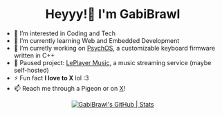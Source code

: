 <h1 align="center">
    Heyyy!👋 I'm GabiBrawl
</h1>

- 👀 I’m interested in Coding and Tech
- 🌱 I’m currently learning Web and Embedded Development
- 💞️ I’m curretly working on [PsychOS](https://github.com/PsychoDuckTech/PsychOS), a customizable keyboard firmware written in C++
- 🖤 Paused project: [LePlayer Music](https://github.com/LePlayer-music), a music streaming service (maybe self-hosted)
- ⚡ Fun fact **I love to X** lol :3
- 📫 Reach me through a Pigeon or on [X](https://x.com/GabiBrawl)!


<div align="center">
  <a href="https://quira.sh?utm_source=widgets&utm_campaign=GabiBrawl">
    <img src="https://stats.quira.sh/GabiBrawl/github?theme=dark" alt="GabiBrawl's GitHub | Stats">
  </a>
</div>

<!---
GabiBrawl/GabiBrawl is a ✨ special ✨ repository because its `README.md` (this file) appears on your GitHub profile.
You can click the Preview link to take a look at your changes.
--->

<!--img align="left" width="42%" src="https://github-readme-streak-stats.herokuapp.com/?user=gabibrawl&theme=dark" alt="gabibrawl" /-->
